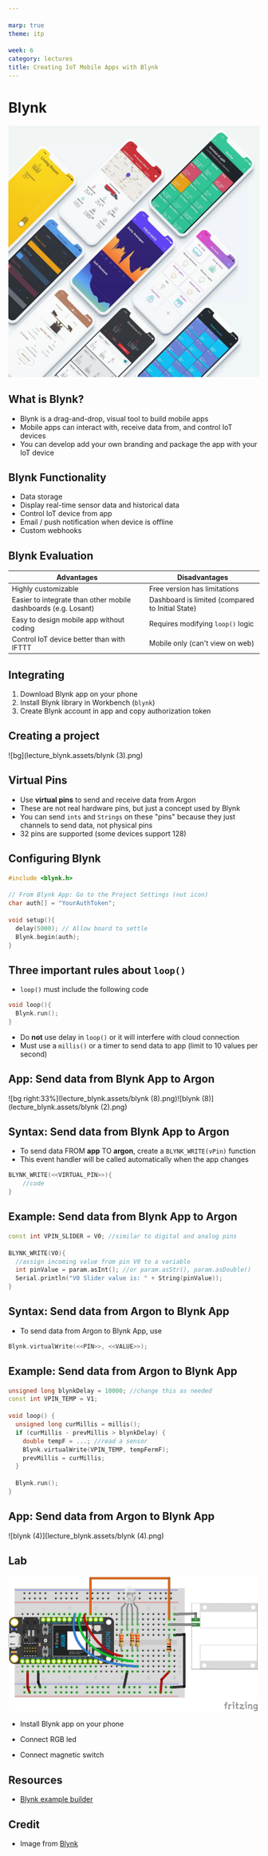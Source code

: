 ```yaml
---

marp: true
theme: itp

week: 6
category: lectures
title: Creating IoT Mobile Apps with Blynk
---
```


<!-- headingDivider: 2 -->

# Blynk

![bg opacity:.75](lecture_blynk.assets/blynk.jpg)

## What is Blynk?

* Blynk is a drag-and-drop, visual tool to build mobile apps
* Mobile apps can interact with, receive data from, and control IoT devices 
* You can develop add your own branding and package the app with your IoT device

## Blynk Functionality

- Data storage
- Display real-time sensor data and historical data
- Control IoT device from app
- Email / push notification when device is offline
- Custom webhooks

## Blynk Evaluation



| Advantages                                                   | Disadvantages                                    |
| ------------------------------------------------------------ | ------------------------------------------------ |
| Highly customizable                                          | Free version has limitations                     |
| Easier to integrate than other mobile dashboards (e.g. Losant) | Dashboard is limited (compared to Initial State) |
| Easy to design mobile app without coding                     | Requires modifying `loop()` logic                |
| Control IoT device better than with IFTTT                    | Mobile only (can't view on web)                  |

## Integrating

1. Download Blynk app on your phone
2. Install Blynk library in Workbench (`blynk`)
3. Create Blynk account in app and copy authorization token

## Creating a project

![bg](lecture_blynk.assets/blynk (3).png)

## Virtual Pins

- Use **virtual pins** to send and receive data from Argon
- These are not real hardware pins, but just a concept used by Blynk
- You can send `ints` and `Strings` on these "pins" because they just channels to send data, not physical pins 
- 32 pins are supported (some devices support 128)

## Configuring Blynk

```c++
#include <blynk.h>

// From Blynk App: Go to the Project Settings (nut icon)
char auth[] = "YourAuthToken";

void setup(){
  delay(5000); // Allow board to settle
  Blynk.begin(auth);
}
```



## Three important rules about `loop()`

- `loop()` must include the following code

```c++
void loop(){
  Blynk.run();
}
```

- Do **not** use delay in `loop()` or it will interfere with cloud connection
- Must use a `millis()` or a timer to send data to app (limit to 10 values per second)

## App: Send data from Blynk App to Argon

![bg right:33%](lecture_blynk.assets/blynk (8).png)![blynk (8)](lecture_blynk.assets/blynk (2).png)


## Syntax: Send data from Blynk App to Argon

- To send data FROM **app** TO **argon**, create a `BLYNK_WRITE(vPin)` function 
- This event handler will be called automatically when the app changes

```c++
BLYNK_WRITE(<<VIRTUAL_PIN>>){
    //code
}
```
## Example: Send data from Blynk App to Argon

```c++
const int VPIN_SLIDER = V0;	//similar to digital and analog pins

BLYNK_WRITE(V0){
  //assign incoming value from pin V0 to a variable
  int pinValue = param.asInt(); //or param.asStr(), param.asDouble()
  Serial.println("V0 Slider value is: " + String(pinValue));
}
```

## Syntax: Send data from Argon to Blynk App

- To send data from Argon to Blynk App, use 

```c++
Blynk.virtualWrite(<<PIN>>, <<VALUE>>);
```

## Example: Send data from Argon to Blynk App

```c++
unsigned long blynkDelay = 10000; //change this as needed
const int VPIN_TEMP = V1;

void loop() {
  unsigned long curMillis = millis();
  if (curMillis - prevMillis > blynkDelay) {
    double tempF = ...; //read a sensor
    Blynk.virtualWrite(VPIN_TEMP, tempFermF);
    prevMillis = curMillis;
  }
 
  Blynk.run();
}
```

## App: Send data from Argon to Blynk App

![blynk (4)](lecture_blynk.assets/blynk (4).png)
## Lab

<img src="lecture_blynk.assets/switch-magnetic-door_and_rgb_led_bb.png" style="width:500px;" />

- Install Blynk app on your phone


- Connect RGB led 


- Connect magnetic switch 

## Resources

- [Blynk example builder](https://examples.blynk.cc/?board=Particle%20Photon&shield=Particle%20WiFi&example=Widgets%2FTerminal)

## Credit

* Image from [Blynk](https://blynk.io/)